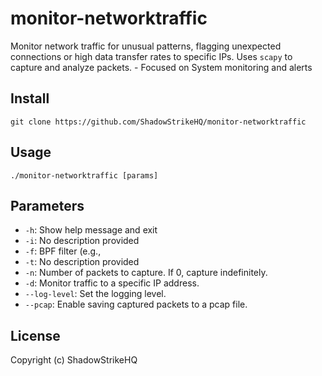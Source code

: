 # monitor-networktraffic
Monitor network traffic for unusual patterns, flagging unexpected connections or high data transfer rates to specific IPs.  Uses `scapy` to capture and analyze packets. - Focused on System monitoring and alerts

## Install
`git clone https://github.com/ShadowStrikeHQ/monitor-networktraffic`

## Usage
`./monitor-networktraffic [params]`

## Parameters
- `-h`: Show help message and exit
- `-i`: No description provided
- `-f`: BPF filter (e.g., 
- `-t`: No description provided
- `-n`: Number of packets to capture. If 0, capture indefinitely.
- `-d`: Monitor traffic to a specific IP address.
- `--log-level`: Set the logging level.
- `--pcap`: Enable saving captured packets to a pcap file.

## License
Copyright (c) ShadowStrikeHQ
